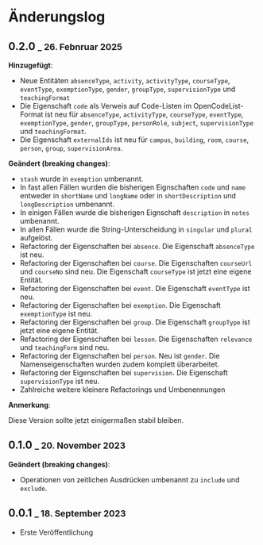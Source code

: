 # Änderungslog

## 0.2.0 <small>_ 26. Febnruar 2025</small>

**Hinzugefügt**:

+ Neue Entitäten `absenceType`, `activity`, `activityType`, `courseType`, `eventType`, `exemptionType`, `gender`, `groupType`, `supervisionType` und `teachingFormat`
+ Die Eigenschaft `code` als Verweis auf Code-Listen im OpenCodeList-Format ist neu für `absenceType`, `activityType`, `courseType`, `eventType`, `exemptionType`, `gender`, `groupType`, `personRole`, `subject`, `supervisionType` und `teachingFormat`.
+ Die Eigenschaft `externalIds` ist neu für `campus`, `building`, `room`, `course`, `person`, `group`, `supervisionArea`.

**Geändert (breaking changes)**:

+ `stash` wurde in `exemption` umbenannt. 
+ In fast allen Fällen wurden die bisherigen Eignschaften `code` und `name` entweder in `shortName` und `longName` oder in `shortDescription` und `longDescription` umbenannt.
+ In einigen Fällen wurde die bisherigen Eignschaft `description` in `notes` umbenannt.
+ In allen Fällen wurde die String-Unterscheidung in `singular` und `plural` aufgelöst.
+ Refactoring der Eigenschaften bei `absence`. Die Eigenschaft `absenceType` ist neu.
+ Refactoring der Eigenschaften bei `course`. Die Eigenschaften `courseUrl` und `courseNo` sind neu. Die Eigenschaft `courseType` ist jetzt eine eigene Entität.
+ Refactoring der Eigenschaften bei `event`. Die Eigenschaft `eventType` ist neu.
+ Refactoring der Eigenschaften bei `exemption`. Die Eigenschaft `exemptionType` ist neu.
+ Refactoring der Eigenschaften bei `group`. Die Eigenschaft `groupType` ist jetzt eine eigene Entität.
+ Refactoring der Eigenschaften bei `lesson`. Die Eigenschaften `relevance` und `teachingForm` sind neu.
+ Refactoring der Eigenschaften bei `person`. Neu ist `gender`. Die Namenseigenschaften wurden zudem komplett überarbeitet.
+ Refactoring der Eigenschaften bei `supervision`. Die Eigenschaft `supervisionType` ist neu.
+ Zahlreiche weitere kleinere Refactorings und Umbenennungen

**Anmerkung**:

Diese Version sollte jetzt einigermaßen stabil bleiben.

## 0.1.0 <small>_ 20. November 2023</small>

**Geändert (breaking changes)**:

+ Operationen von zeitlichen Ausdrücken umbenannt zu `include` und `exclude`.

## 0.0.1 <small>_ 18. September 2023</small>

+ Erste Veröffentlichung